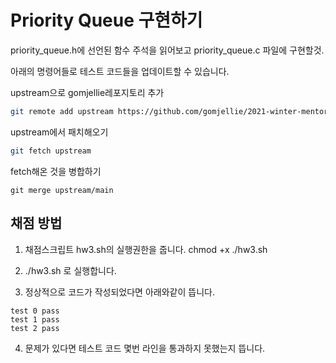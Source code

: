 
# Priority Queue 구현하기

priority_queue.h에 선언된 함수 주석을 읽어보고 priority_queue.c 파일에 구현할것.

아래의 명령어들로 테스트 코드들을 업데이트할 수 있습니다.

upstream으로 gomjellie레포지토리 추가
```sh
git remote add upstream https://github.com/gomjellie/2021-winter-mentoring
```

upstream에서 패치해오기
```sh
git fetch upstream
```

fetch해온 것을 병합하기
```
git merge upstream/main
```

## 채점 방법

1. 채점스크립트 hw3.sh의 실행권한을 줍니다. chmod +x ./hw3.sh 

2. ./hw3.sh 로 실행합니다.

3. 정상적으로 코드가 작성되었다면 아래와같이 뜹니다.

```
test 0 pass
test 1 pass
test 2 pass
```

4. 문제가 있다면 테스트 코드 몇번 라인을 통과하지 못했는지 뜹니다.
